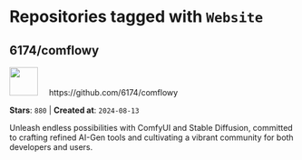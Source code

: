 # Repositories tagged with `Website`


## 6174/comflowy


<a href='https://github.com/6174/comflowy'>
<img src="https://avatars.githubusercontent.com/u/3872872?v=4" width="50" height="50"></a> &nbsp; &nbsp; https://github.com/6174/comflowy

**Stars**: `880` | **Created at**: `2024-08-13`


Unleash endless possibilities with ComfyUI and Stable Diffusion, committed to crafting refined AI-Gen tools and cultivating a vibrant community for both developers and users. 
